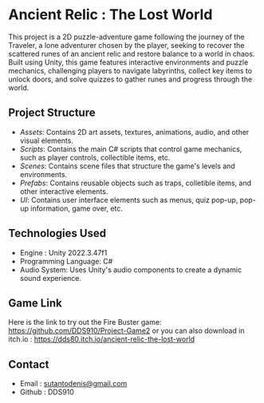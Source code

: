 # Ancient Relic : The Lost World
This project is a 2D puzzle-adventure game following the journey of the Traveler, a lone adventurer chosen by the player, seeking to recover the scattered runes of an ancient relic and restore balance to a world in chaos.
Built using Unity, this game features interactive environments and puzzle mechanics, challenging players to navigate labyrinths, collect key items to unlock doors, and solve quizzes to gather runes and progress through the world.

## Project Structure
- *Assets*: Contains 2D art assets, textures, animations, audio, and other visual elements.
- *Scripts*: Contains the main C# scripts that control game mechanics, such as player controls, collectible items, etc.
- *Scenes*: Contains scene files that structure the game's levels and environments.
- *Prefabs*: Contains reusable objects such as traps, colletible items, and other interactive elements.
- *UI*: Contains user interface elements such as menus, quiz pop-up, pop-up information, game over, etc.

## Technologies Used
- Engine : Unity 2022.3.47f1
- Programming Language: C#
- Audio System: Uses Unity's audio components to create a dynamic sound experience.

## Game Link
Here is the link to try out the Fire Buster game: https://github.com/DDS910/Project-Game2
or you can also download in itch.io : https://dds80.itch.io/ancient-relic-the-lost-world

## Contact
- Email : sutantodenis@gmail.com
- Github : DDS910

